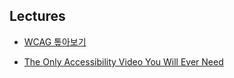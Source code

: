 ## Lectures

- [WCAG 톺아보기](https://www.youtube.com/playlist?list=PLtaz5vK7MbK2UGlUK4rDQACKIHMAui87x)

- [The Only Accessibility Video You Will Ever Need](https://www.youtube.com/watch?v=2oiBKSjOOFE)
